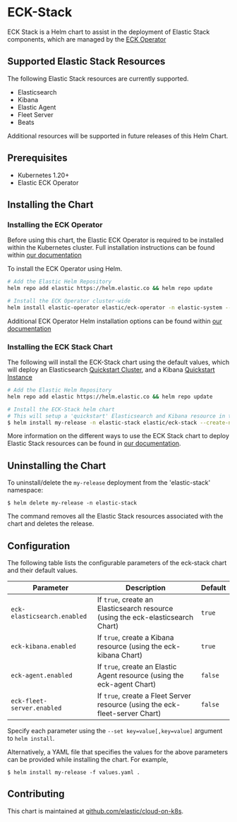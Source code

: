 # ECK-Stack

ECK Stack is a Helm chart to assist in the deployment of Elastic Stack components, which are
managed by the [ECK Operator](https://www.elastic.co/guide/en/cloud-on-k8s/current/index.html)

## Supported Elastic Stack Resources

The following Elastic Stack resources are currently supported. 

- Elasticsearch
- Kibana
- Elastic Agent
- Fleet Server
- Beats

Additional resources will be supported in future releases of this Helm Chart.

## Prerequisites

- Kubernetes 1.20+
- Elastic ECK Operator

## Installing the Chart

### Installing the ECK Operator

Before using this chart, the Elastic ECK Operator is required to be installed within the Kubernetes cluster.
Full installation instructions can be found within [our documentation](https://www.elastic.co/guide/en/cloud-on-k8s/current/k8s-installing-eck.html)

To install the ECK Operator using Helm.

```sh
# Add the Elastic Helm Repository
helm repo add elastic https://helm.elastic.co && helm repo update

# Install the ECK Operator cluster-wide
helm install elastic-operator elastic/eck-operator -n elastic-system --create-namespace
```

Additional ECK Operator Helm installation options can be found within [our documentation](https://www.elastic.co/guide/en/cloud-on-k8s/current/k8s-install-helm.html)

### Installing the ECK Stack Chart

The following will install the ECK-Stack chart using the default values, which will deploy an Elasticsearch [Quickstart Cluster](https://www.elastic.co/guide/en/cloud-on-k8s/current/k8s-deploy-elasticsearch.html), and a Kibana [Quickstart Instance](https://www.elastic.co/guide/en/cloud-on-k8s/current/k8s-deploy-kibana.html)

```sh
# Add the Elastic Helm Repository
helm repo add elastic https://helm.elastic.co && helm repo update

# Install the ECK-Stack helm chart
# This will setup a 'quickstart' Elasticsearch and Kibana resource in the 'elastic-stack' namespace
$ helm install my-release -n elastic-stack elastic/eck-stack --create-namespace
```

More information on the different ways to use the ECK Stack chart to deploy Elastic Stack resources
can be found in [our documentation](https://www.elastic.co/guide/en/cloud-on-k8s/current/index.html).

## Uninstalling the Chart

To uninstall/delete the `my-release` deployment from the 'elastic-stack' namespace:

```console
$ helm delete my-release -n elastic-stack
```

The command removes all the Elastic Stack resources associated with the chart and deletes the release.

## Configuration

The following table lists the configurable parameters of the eck-stack chart and their default values.

| Parameter | Description | Default |
| --------- | ----------- | ------- |
| `eck-elasticsearch.enabled` | If `true`, create an Elasticsearch resource (using the eck-elasticsearch Chart) | `true` |
| `eck-kibana.enabled` | If `true`, create a Kibana resource (using the eck-kibana Chart) | `true` |
| `eck-agent.enabled` | If `true`, create an Elastic Agent resource (using the eck-agent Chart) | `false` |
| `eck-fleet-server.enabled` | If `true`, create a Fleet Server resource (using the eck-fleet-server Chart) | `false` |

Specify each parameter using the `--set key=value[,key=value]` argument to `helm install`.

Alternatively, a YAML file that specifies the values for the above parameters can be provided while installing the chart. For example,

```console
$ helm install my-release -f values.yaml .
```

## Contributing

This chart is maintained at [github.com/elastic/cloud-on-k8s](https://github.com/elastic/cloud-on-k8s/tree/main/deploy/eck-stack).